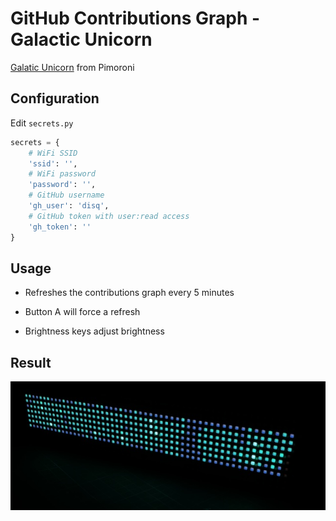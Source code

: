 # GitHub Contributions Graph - Galactic Unicorn

[Galatic Unicorn](https://shop.pimoroni.com/products/space-unicorns?variant=40842033561683) from Pimoroni

## Configuration

Edit `secrets.py`

```python
secrets = {
    # WiFi SSID
    'ssid': '',
    # WiFi password
    'password': '',
    # GitHub username
    'gh_user': 'disq',
    # GitHub token with user:read access
    'gh_token': ''
}
```

## Usage

- Refreshes the contributions graph every 5 minutes

- Button A will force a refresh

- Brightness keys adjust brightness


## Result

![photo](./photo.jpg)
